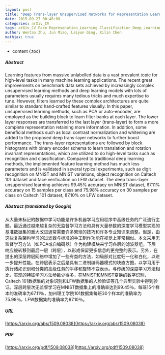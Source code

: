 ```yaml
---
layout: post
title: "Deep Trans-layer Unsupervised Networks for Representation Learning"
date: 2015-09-27 00:46:08
categories: arXiv_CV
tags: arXiv_CV Face Represenation_Learning Classification Deep_Learning Recognition
author: Wentao Zhu, Jun Miao, Laiyun Qing, Xilin Chen
mathjax: true
---
```


* content
{:toc}

##### Abstract
Learning features from massive unlabelled data is a vast prevalent topic for high-level tasks in many machine learning applications. The recent great improvements on benchmark data sets achieved by increasingly complex unsupervised learning methods and deep learning models with lots of parameters usually requires many tedious tricks and much expertise to tune. However, filters learned by these complex architectures are quite similar to standard hand-crafted features visually. In this paper, unsupervised learning methods, such as PCA or auto-encoder, are employed as the building block to learn filter banks at each layer. The lower layer responses are transferred to the last layer (trans-layer) to form a more complete representation retaining more information. In addition, some beneficial methods such as local contrast normalization and whitening are added to the proposed deep trans-layer networks to further boost performance. The trans-layer representations are followed by block histograms with binary encoder schema to learn translation and rotation invariant representations, which are utilized to do high-level tasks such as recognition and classification. Compared to traditional deep learning methods, the implemented feature learning method has much less parameters and is validated in several typical experiments, such as digit recognition on MNIST and MNIST variations, object recognition on Caltech 101 dataset and face verification on LFW dataset. The deep trans-layer unsupervised learning achieves 99.45% accuracy on MNIST dataset, 67.11% accuracy on 15 samples per class and 75.98% accuracy on 30 samples per class on Caltech 101 dataset, 87.10% on LFW dataset.

##### Abstract (translated by Google)
从大量未标记的数据中学习功能是许多机器学习应用程序中高级任务的广泛流行主题。最近通过越来越复杂的无监督学习方法和具有大量参数的深度学习模型实现的基准数据集的重大改进通常需要许多繁琐的技巧和许多专业知识来调整。但是，由这些复杂架构学习的过滤器与标准的手工制作功能在视觉上非常相似。本文采用无监督学习方法（如PCA或自编码器）作为构建模块来学习各层的滤波器组。下层响应被转移到最后一层（跨层），以形成保留更多信息的更完整的表示。另外，在提出的深层跨层网络中增加了一些有益的方法，如局部对比度归一化和白化，以进一步提升性能。在跨层表示之后是具有二进制编码器模式的块直方图，以学习用于执行诸如识别和分类的高级任务的平移和旋转不变表示。与传统的深度学习方法相比，实现的特征学习方法参数少得多，在MNIST和MNIST变换的数字识别，Caltech 101数据集的对象识别和LFW数据集的人脸验证等几个典型实验中得到验证。深层跨层次无监督学习在MNIST数据集上的准确率达到99.45％，每班15个样本的准确率为67.11％，加州理工学院101数据集每班30个样本的准确率为75.98％，LFW数据集的准确率为87.10％。

##### URL
[https://arxiv.org/abs/1509.08038](https://arxiv.org/abs/1509.08038)

##### PDF
[https://arxiv.org/pdf/1509.08038](https://arxiv.org/pdf/1509.08038)

